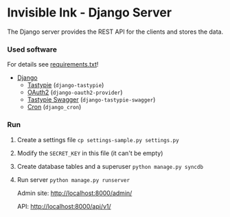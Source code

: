 # Invisible Ink - Django Server

The Django server provides the REST API for the clients and stores the data.

### Used software

For details see [requirements.txt](requirements.txt)!

* [Django](http://www.djangoproject.com/)
    * [Tastypie](http://django-tastypie.readthedocs.org/) (`django-tastypie`)
    * [OAuth2](http://django-oauth2-provider.readthedocs.org) (`django-oauth2-provider`)
    * [Tastypie Swagger](https://github.com/minism/django-tastypie-swagger) (`django-tastypie-swagger`)
    * [Cron](https://github.com/Tivix/django-cron)  (`django_cron`)

### Run


1. Create a settings file `cp settings-sample.py settings.py`

2. Modify the `SECRET_KEY` in this file (it can't be empty)
3. Create database tables and a superuser `python manage.py syncdb`

4. Run server `python manage.py runserver`

    Admin site: [http://localhost:8000/admin/](http://localhost:8000/admin/)

    API: [http://localhost:8000/api/v1/](http://localhost:8000/api/v1/)
